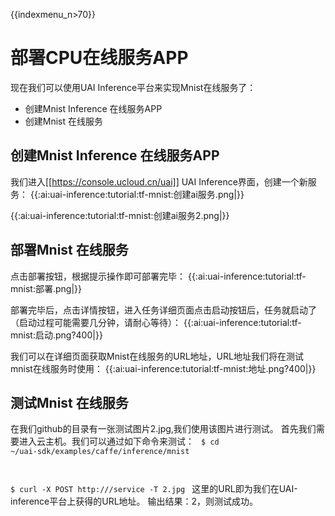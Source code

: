 {{indexmenu_n>70}}

# 部署CPU在线服务APP
现在我们可以使用UAI Inference平台来实现Mnist在线服务了：

  * 创建Mnist Inference 在线服务APP
  * 创建Mnist 在线服务

## 创建Mnist Inference 在线服务APP
我们进入[[https://console.ucloud.cn/uai]] UAI Inference界面，创建一个新服务：
{{:ai:uai-inference:tutorial:tf-mnist:创建ai服务.png|}}

{{:ai:uai-inference:tutorial:tf-mnist:创建ai服务2.png|}}

## 部署Mnist 在线服务
点击部署按钮，根据提示操作即可部署完毕：
{{:ai:uai-inference:tutorial:tf-mnist:部署.png|}}

部署完毕后，点击详情按钮，进入任务详细页面点击启动按钮后，任务就启动了（启动过程可能需要几分钟，请耐心等待）：
{{:ai:uai-inference:tutorial:tf-mnist:启动.png?400|}}

我们可以在详细页面获取Mnist在线服务的URL地址，URL地址我们将在测试mnist在线服务时使用：
{{:ai:uai-inference:tutorial:tf-mnist:地址.png?400|}}

## 测试Mnist 在线服务
在我们github的目录有一张测试图片2.jpg,我们使用该图片进行测试。
首先我们需要进入云主机。我们可以通过如下命令来测试：
<code>
$ cd ~/uai-sdk/examples/caffe/inference/mnist

$ curl -X POST http://<URL>/service -T 2.jpg
</code>
这里的URL即为我们在UAI-inference平台上获得的URL地址。
输出结果：2，则测试成功。

